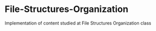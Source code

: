 # File-Structures-Organization
Implementation of content studied at File Structures Organization class
